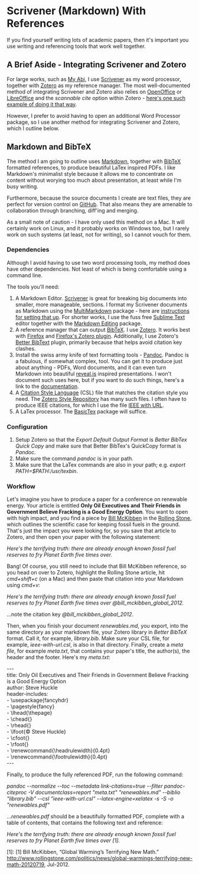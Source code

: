 # Scrivener (Markdown) With References

If you find yourself writing lots of academic papers, then it's important you use writing and referencing tools that work well together. 

## A Brief Aside - Integrating Scrivener and Zotero

For large works, such as [My Abi](https://glowkeeper.gitbooks.io/my-abi/content/), I use [Scrivener](https://www.literatureandlatte.com/scrivener.php) as my word processor, together with [Zotero](https://www.zotero.org/) as my reference manager. The most well-documented method of integrating Scrivener and Zotero also relies on [OpenOffice](https://www.openoffice.org/) or [LibreOffice](https://www.libreoffice.org/) and the _scannable cite_ option within Zotero - [here's one such example of doing it that way](http://thedigitalresearcher.com/how-to-use-zotero-with-scrivener/). 

However, I prefer to avoid having to open an additional Word Processor package, so I use another method for integrating Scrivener and Zotero, which I outline below.

## Markdown and BibTeX

The method I am going to outline uses [Markdown](https://daringfireball.net/projects/markdown/), together with [BibTeX](http://www.bibtex.org/) formatted references, to produce beautiful LaTex inspired PDFs. I like Markdown's minimalist style because it allows me to concentrate on content without worying too much about presentation, at least while I'm busy writing.

Furthermore, because the source documents I create are text files, they are perfect for version control on [GitHub](https://github.com/). That also means they are amenable to collaboration through branching, diff'ing and merging.

As a small note of caution - I have only used this method on a Mac. It will certainly work on Linux, and it probably works on Windows too, but I rarely work on such systems (at least, not for writing), so I cannot vouch for them. 

### Dependencies

Although I avoid having to use two word processing tools, my method does have other dependencies. Not least of which is being comfortable using a command line. 

The tools you'll need:

1. A Markdown Editor. [Scrivener](https://www.literatureandlatte.com/scrivener.php) is great for breaking big documents into smaller, more manageable, sections. I format my Scrivener documents as Markdown using the [MultiMarkdown](http://fletcherpenney.net/multimarkdown/) package - here are [instructions for setting that up](http://thaddeushunt.com/tips-setting-up-scrivener-to-compile-multimarkdown/). For shorter works, I use the fuss free [Sublime Text](https://www.sublimetext.com/) editor together with the [Markdown Editing](https://github.com/SublimeText-Markdown/MarkdownEditing) package. 
2. A reference manager that can output [BibTeX](http://www.bibtex.org/). I use [Zotero](https://www.zotero.org/). It works best with [Firefox](https://www.mozilla.org/en-GB/firefox/new/) and [Firefox's Zotero plugin](https://download.zotero.org/extension/zotero-4.0.29.10.xpi). Additionally, I use Zotero's [Better BibText](https://github.com/retorquere/zotero-better-bibtex) plugin, primarily because that helps avoid citation key clashes. 
3. Install the swiss army knife of text formatting tools - [Pandoc](http://pandoc.org/). Pandoc is a fabulous, if somewhat complex, tool. You can get it to produce just about anything - PDFs, Word documents, and it can even turn Markdown into beautiful [reveal.js](https://github.com/hakimel/reveal.js/) inspired presentations. I won't document such uses here, but if you want to do such things, here's a link to the [documentation](http://pandoc.org/README.html).
4. A [Citation Style Language](http://citationstyles.org/) (CSL) file that matches the citation style you need. The [Zotero Style Repository](https://www.zotero.org/styles) has many such files. I often have to produce IEEE citations, for which I use the file [IEEE with URL](https://www.zotero.org/styles/ieee-with-url).
5. A LaTex processor. The [BasicTex](http://www.tug.org/mactex/morepackages.html) package will suffice. 


### Configuration

1. Setup Zotero so that the _Export_ _Default Output Format_ is _Better BibTex Quick Copy_ and make sure that Better BibTex's QuickCopy format is _Pandoc_. 
2. Make sure the command _pandoc_ is in your path.
3. Make sure that the LaTex commands are also in your path; e.g. _export PATH=$PATH:/usr/texbin_.

### Workflow

Let's imagine you have to produce a paper for a conference on renewable energy. Your article is entitled **Only Oil Executives and Their Friends in Government Believe Fracking is a Good Energy Option**.  You want to open with high impact, and you find a piece by [Bill McKibben](http://www.billmckibben.com/) in the [Rolling Stone](http://www.rollingstone.com/), which outlines the scientific case for keeping fossil fuels in the ground. That's just the impact you were looking for, so you save that article to Zotero, and then open your paper with the following statement:

_Here's the terrifying truth: there are already enough known fossil fuel reserves to fry Planet Earth five times over._

Bang! Of course, you still need to include that Bill McKibben reference, so you head on over to Zotero, highlight the Rolling Stone article, hit _cmd+shift+c_ (on a Mac) and then paste that citation into your Markdown using _cmd+v_:

_Here's the terrifying truth: there are already enough known fossil fuel reserves to fry Planet Earth five times over @bill_mckibben_global_2012._

...note the citation key _@bill_mckibben_global_2012_.

Then, when you finish your document _renewables.md_, you export, into the same directory as your markdown file, your Zotero library in _Better BibTeX_ format. Call it, for example, _library.bib_. Make sure your CSL file, for example, _ieee-with-url.csl_, is also in that directory. Finally, create a _meta file_, for example _meta.txt_, that contains your paper's title, the author(s), the header and the footer. Here's my _meta.txt_:

---<br>
title: Only Oil Executives and Their Friends in Government Believe Fracking is a Good Energy Option<br>
author: Steve Huckle<br>
header-includes:<br>
    - \usepackage{fancyhdr}<br>
    - \pagestyle{fancy}<br>
    - \lhead{\thepage}<br>
    - \chead{}<br>
    - \rhead{}<br>
    - \lfoot{© Steve Huckle}<br>
    - \cfoot{}<br>
    - \rfoot{}<br>
    - \renewcommand{\headrulewidth}{0.4pt}<br>
    - \renewcommand{\footrulewidth}{0.4pt}<br>
---<br>

Finally, to produce the fully referenced PDF, run the following command:

_pandoc --normalize --toc --metadata link-citations=true --filter pandoc-citeproc -V documentclass=report "meta.txt" "renewables.md" --biblio "library.bib" --csl "ieee-with-url.csl" --latex-engine=xelatex -s -S -o "renewables.pdf"_

..._renewables.pdf_ should be a beautifully formatted PDF, complete with a table of contents, that contains the following text and reference:

_Here's the terrifying truth: there are already enough known fossil fuel reserves to fry Planet Earth five times over [1]._

[1]: [1] Bill McKibben, “Global Warming’s Terrifying New Math.” http://www.rollingstone.com/politics/news/global-warmings-terrifying-new-math-20120719, Jul-2012.
    

